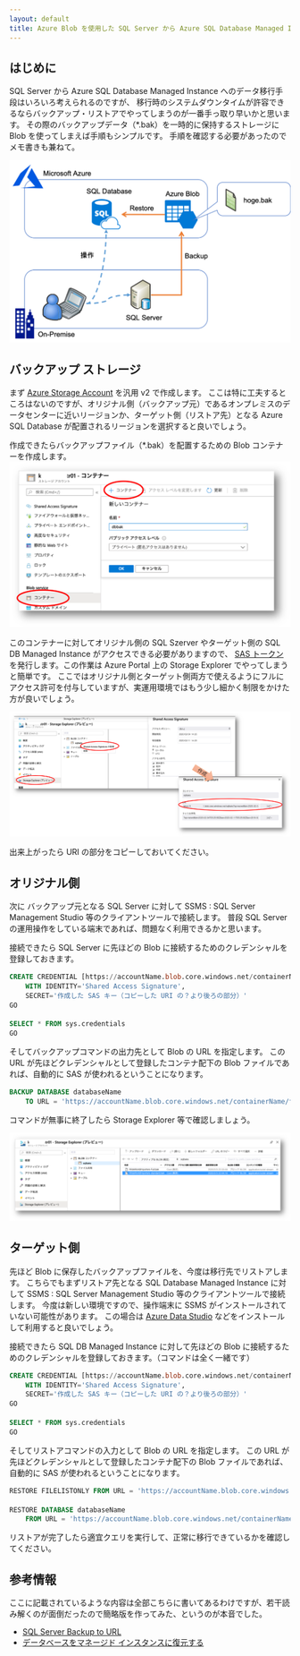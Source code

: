 ```yaml
---
layout: default
title: Azure Blob を使用した SQL Server から Azure SQL Database Managed Instance へのデータ移行
---
```


## はじめに

SQL Server から Azure SQL Database Managed Instance へのデータ移行手段はいろいろ考えられるのですが、
移行時のシステムダウンタイムが許容できるならバックアップ・リストアでやってしまうのが一番手っ取り早いかと思います。
その際のバックアップデータ（*.bak）を一時的に保持するストレージに Blob を使ってしまえば手順もシンプルです。
手順を確認する必要があったのでメモ書きも兼ねて。

![overview](./images/overview.png)

## バックアップ ストレージ

まず [Azure Storage Account](https://docs.microsoft.com/ja-jp/azure/storage/blobs/storage-blobs-introduction) を汎用 v2 で作成します。
ここは特に工夫するところはないのですが、オリジナル側（バックアップ元）であるオンプレミスのデータセンターに近いリージョンか、ターゲット側（リストア先）となる Azure SQL Database が配置されるリージョンを選択すると良いでしょう。

作成できたらバックアップファイル（*.bak）を配置するための Blob コンテナーを作成します。
![create-container](./images/create-blob-container.png)

このコンテナーに対してオリジナル側の SQL Szerver やターゲット側の SQL DB Managed Instance がアクセスできる必要がありますので、
[SAS トークン](https://docs.microsoft.com/ja-jp/azure/storage/common/storage-sas-overview?toc=%2fazure%2fstorage%2fblobs%2ftoc.json)
を発行します。この作業は Azure Portal 上の Storage Explorer でやってしまうと簡単です。
ここではオリジナル側とターゲット側両方で使えるようにフルにアクセス許可を付与していますが、実運用環境ではもう少し細かく制限をかけた方が良いでしょう。

![create-sas](./images/create-container-sas.png)

出来上がったら URI の部分をコピーしておいてください。

## オリジナル側

次に バックアップ元となる SQL Server に対して SSMS : SQL Server Management Studio 等のクライアントツールで接続します。
普段 SQL Server の運用操作をしている端末であれば、問題なく利用できるかと思います。

接続できたら SQL Server に先ほどの Blob に接続するためのクレデンシャルを登録しておきます。
```sql
CREATE CREDENTIAL [https://accountName.blob.core.windows.net/containerName] 
    WITH IDENTITY='Shared Access Signature', 
    SECRET='作成した SAS キー（コピーした URI の？より後ろの部分）'
GO

SELECT * FROM sys.credentials
GO
```

そしてバックアップコマンドの出力先として Blob の URL を指定します。
この URL が先ほどクレデンシャルとして登録したコンテナ配下の Blob ファイルであれば、自動的に SAS が使われるということになります。

```sql
BACKUP DATABASE databaseName
    TO URL = 'https://accountName.blob.core.windows.net/containerName/filename.bak';  
```
コマンドが無事に終了したら Storage Explorer 等で確認しましょう。

![bakfile](./images/stored-backup-file.png)

## ターゲット側

先ほど Blob に保存したバックアップファイルを、今度は移行先でリストアします。
こちらでもまずリストア先となる SQL Database Managed Instance に対して SSMS : SQL Server Management Studio 等のクライアントツールで接続します。
今度は新しい環境ですので、操作端末に SSMS がインストールされていない可能性があります。
この場合は
[Azure Data Studio](https://github.com/Microsoft/azuredatastudio)
などをインストールして利用すると良いでしょう。

接続できたら SQL DB Managed Instance に対して先ほどの Blob に接続するためのクレデンシャルを登録しておきます。（コマンドは全く一緒です）
```sql
CREATE CREDENTIAL [https://accountName.blob.core.windows.net/containerName] 
    WITH IDENTITY='Shared Access Signature', 
    SECRET='作成した SAS キー（コピーした URI の？より後ろの部分）'
GO

SELECT * FROM sys.credentials
GO
```

そしてリストアコマンドの入力として Blob の URL を指定します。
この URL が先ほどクレデンシャルとして登録したコンテナ配下の Blob ファイルであれば、自動的に SAS が使われるということになります。

```sql
RESTORE FILELISTONLY FROM URL = 'https://accountName.blob.core.windows.net/containerName/filename.bak'

RESTORE DATABASE databaseName
    FROM URL = 'https://accountName.blob.core.windows.net/containerName/filename.bak';  
```

リストアが完了したら適宜クエリを実行して、正常に移行できているかを確認してください。

## 参考情報

ここに記載されているような内容は全部こちらに書いてあるわけですが、若干読み解くのが面倒だったので簡略版を作ってみた、というのが本音でした。
- [SQL Server Backup to URL](https://docs.microsoft.com/ja-jp/sql/relational-databases/backup-restore/sql-server-backup-to-url)
- [データベースをマネージド インスタンスに復元する](https://docs.microsoft.com/ja-jp/azure/sql-database/sql-database-managed-instance-get-started-restore)